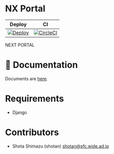 # NX Portal 


| Deploy | CI |
|:--:|:--:|
| [![Deploy](https://www.herokucdn.com/deploy/button.svg)](https://heroku.com/deploy) | [![CircleCI](https://circleci.com/gh/sfc-rg/nx-portal.svg?style=svg)](https://circleci.com/gh/sfc-rg/nx-portal) |

NEXT PORTAL


# 📄  Documentation

Documents are [here](./docs/INDEX.md).

# Requirements

- Django


# Contributors

- Shota Shimazu (shotan) shotan@sfc.wide.ad.jp
